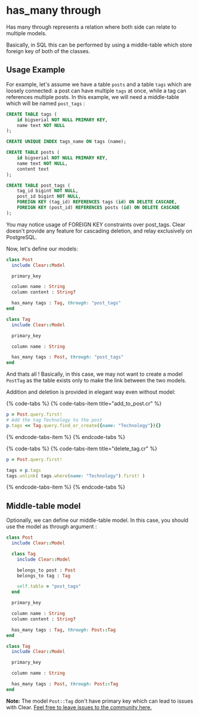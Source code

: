 # has\_many through

Has many through represents a relation where both side can relate to multiple models.

Basically, in SQL this can be performed by using a middle-table which store foreign key of both of the classes.

## Usage Example

For example, let's assume we have a table `posts` and a table `tags` which are loosely connected: a post can have multiple `tags` at once, while a tag can references multiple posts. In this example, we will need a middle-table which will be named `post_tags` :

```sql
CREATE TABLE tags (
    id bigserial NOT NULL PRIMARY KEY, 
    name text NOT NULL
);

CREATE UNIQUE INDEX tags_name ON tags (name);

CREATE TABLE posts (
    id bigserial NOT NULL PRIMARY KEY,
    name text NOT NULL,
    content text
);

CREATE TABLE post_tags (
    tag_id bigint NOT NULL, 
    post_id bigint NOT NULL, 
    FOREIGN KEY (tag_id) REFERENCES tags (id) ON DELETE CASCADE, 
    FOREIGN KEY (post_id) REFERENCES posts (id) ON DELETE CASCADE
);
```

You may notice usage of FOREIGN KEY constraints over post\_tags. Clear doesn't provide any feature for cascading deletion, and relay exclusively on PostgreSQL.

Now, let's define our models:

```ruby
class Post
  include Clear::Model

  primary_key

  column name : String
  column content : String?

  has_many tags : Tag, through: "post_tags"
end

class Tag
  include Clear::Model

  primary_key

  column name : String

  has_many tags : Post, through: "post_tags"
end
```

And thats all ! Basically, in this case, we may not want to create a model `PostTag` as the table exists only to make the link between the two models.

Addition and deletion is provided in elegant way even without model:

{% code-tabs %}
{% code-tabs-item title="add\_to\_post.cr" %}
```ruby
p = Post.query.first!
# Add the tag Technology to the post
p.tags << Tag.query.find_or_create({name: "Technology"}){}
```
{% endcode-tabs-item %}
{% endcode-tabs %}

{% code-tabs %}
{% code-tabs-item title="delete\_tag.cr" %}
```ruby
p = Post.query.first!

tags = p.tags
tags.unlink( tags.where(name: "Technology").first! )
```
{% endcode-tabs-item %}
{% endcode-tabs %}

## Middle-table model

Optionally, we can define our middle-table model. In this case, you should use the model as through argument :

```ruby
class Post
  include Clear::Model

  class Tag
    include Clear::Model

    belongs_to post : Post
    belongs_to tag : Tag

    self.table = "post_tags"
  end

  primary_key

  column name : String
  column content : String?

  has_many tags : Tag, through: Post::Tag
end

class Tag
  include Clear::Model

  primary_key

  column name : String

  has_many tags : Post, through: Post::Tag
end
```

**Note:** The model `Post::Tag` don't have primary key which can lead to issues with Clear. [Feel free to leave issues to the community here.](https://github.com/anykeyh/clear/issues)

